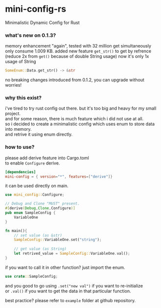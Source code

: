 # mini-config-rs
Minimalistic Dynamic Config for Rust

### what's new on 0.1.3?
memory enhancement "again", tested with 32 million get simultaneously only consume 1.009 KB.
added new feature `get_str()` to get by refrence (reduce 2x from `get()` because of double String usage) 
now it's only 1x usage of String
```rs
SomeEnum::Data.get_str() -> &str
```
no breaking changes introduced from 0.1.2, you can upgrade without worries!

### why this exist?
i've tired to try rust config out there. but it's too big and heavy for my small project.\
and for some reason, there is much feature which i did not use at all.\
so i decided to create a minimalistic config which uses enum to store data into memory.\
and retrive it using enum directly.

### how to use?
please add derive feature into Cargo.toml\
to enable `Configure` derive.
```toml
[dependencies]
mini-config = { version="*", features=["derive"]}
```

it can be used directly on main.
```rs
use mini_config::Configure;

// Debug and Clone "MUST" present.
#[derive(Debug,Clone,Configure)]
pub enum SampleConfig {
    VariableOne
}

fn main(){
    // set value (as &str)
    SampleConfig::VariableOne.set("string"); 
    
    // get value (as String)
    let retrived_value = SampleConfig::VariableOne.val();
}
```
if you want to call it in other function? just import the enum.
```rs
use crate::SampleConfig;
```
and you good to go using `.set("new val")` if you want to re-initialize\
or `.val()` if you want to get the data in that particular function.



best practice? please refer to `example` folder at github repository.